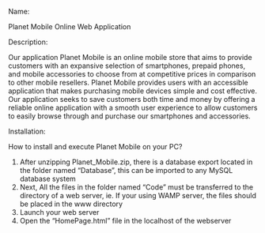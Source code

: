 Name:

Planet Mobile Online Web Application

Description:

Our application Planet Mobile is an online mobile store that aims to provide 
customers with an expansive selection of smartphones, prepaid phones, and 
mobile accessories to choose from at competitive prices in comparison to 
other mobile resellers. Planet Mobile provides users with an accessible 
application that makes purchasing mobile devices simple and cost effective. 
Our application seeks to save customers both time and money by offering a 
reliable online application with a smooth user experience to allow customers 
to easily browse through and purchase our smartphones and accessories. 

Installation:

How to install and execute Planet Mobile on your PC?

1.	After unzipping Planet_Mobile.zip, there is a database export located in the
	folder named “Database”, this can be imported to any MySQL database system
2.	Next, All the files in the folder named “Code” must be transferred to the 
	directory of a web server, ie. If your using WAMP server, the files should 
	be placed in the www directory
3.	Launch your web server
4.	Open the “HomePage.html” file in the localhost of the webserver
